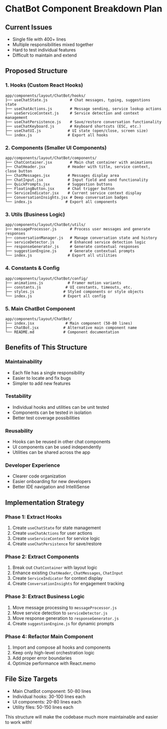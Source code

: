 # ChatBot Component Breakdown Plan

## Current Issues
- Single file with 400+ lines
- Multiple responsibilities mixed together
- Hard to test individual features
- Difficult to maintain and extend

## Proposed Structure

### 1. Hooks (Custom React Hooks)
```
app/components/layout/ChatBot/hooks/
├── useChatState.js          # Chat messages, typing, suggestions state
├── useChatActions.js        # Message sending, service lookup actions  
├── useServiceContext.js     # Service detection and context management
├── useChatPersistence.js    # Save/restore conversation functionality
├── useChatKeyboard.js       # Keyboard shortcuts (ESC, etc.)
├── useChatUI.js            # UI state (open/close, screen size)
└── index.js                # Export all hooks
```

### 2. Components (Smaller UI Components)
```
app/components/layout/ChatBot/components/
├── ChatContainer.jsx        # Main chat container with animations
├── ChatHeader.jsx          # Header with title, service context, close button
├── ChatMessages.jsx        # Messages display area
├── ChatInput.jsx           # Input field and send functionality
├── QuickPrompts.jsx        # Suggestion buttons
├── FloatingButton.jsx      # Chat trigger button
├── ServiceIndicator.jsx    # Current service context display
├── ConversationInsights.jsx # Deep conversation badges
└── index.js               # Export all components
```

### 3. Utils (Business Logic)
```
app/components/layout/ChatBot/utils/
├── messageProcessor.js      # Process user messages and generate responses
├── conversationManager.js   # Manage conversation state and history
├── serviceDetector.js       # Enhanced service detection logic
├── responseGenerator.js     # Generate contextual responses
├── suggestionEngine.js      # Generate contextual prompts
└── index.js                # Export all utilities
```

### 4. Constants & Config
```
app/components/layout/ChatBot/config/
├── animations.js           # Framer motion variants
├── constants.js           # UI constants, timeouts, etc.
├── styles.js             # Styled components or style objects
└── index.js              # Export all config
```

### 5. Main ChatBot Component
```
app/components/layout/ChatBot/
├── index.jsx              # Main component (50-80 lines)
├── ChatBot.jsx           # Alternative main component name
└── README.md             # Component documentation
```

## Benefits of This Structure

### Maintainability
- Each file has a single responsibility
- Easier to locate and fix bugs
- Simpler to add new features

### Testability  
- Individual hooks and utilities can be unit tested
- Components can be tested in isolation
- Better test coverage possibilities

### Reusability
- Hooks can be reused in other chat components
- UI components can be used independently
- Utilities can be shared across the app

### Developer Experience
- Clearer code organization
- Easier onboarding for new developers
- Better IDE navigation and IntelliSense

## Implementation Strategy

### Phase 1: Extract Hooks
1. Create `useChatState` for state management
2. Create `useChatActions` for user actions
3. Create `useServiceContext` for service logic
4. Create `useChatPersistence` for save/restore

### Phase 2: Extract Components
1. Break out `ChatContainer` with layout logic
2. Enhance existing `ChatHeader`, `ChatMessages`, `ChatInput`
3. Create `ServiceIndicator` for context display
4. Create `ConversationInsights` for engagement tracking

### Phase 3: Extract Business Logic
1. Move message processing to `messageProcessor.js`
2. Move service detection to `serviceDetector.js`
3. Move response generation to `responseGenerator.js`
4. Create `suggestionEngine.js` for dynamic prompts

### Phase 4: Refactor Main Component
1. Import and compose all hooks and components
2. Keep only high-level orchestration logic
3. Add proper error boundaries
4. Optimize performance with React.memo

## File Size Targets
- Main ChatBot component: 50-80 lines
- Individual hooks: 30-100 lines each
- UI components: 20-80 lines each
- Utility files: 50-150 lines each

This structure will make the codebase much more maintainable and easier to work with!